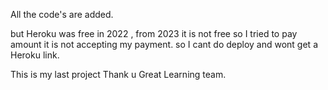 All the code's are added.

but Heroku was free in 2022 ,
from 2023 it is not free so I tried to pay amount it is not accepting my payment.
so I cant do deploy and wont get a Heroku link.

This is my last project 
Thank u Great Learning team.
 





